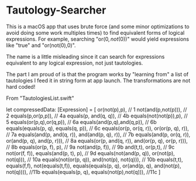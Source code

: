 # Tautology-Searcher

This is a macOS app that uses brute force (and some minor optimizations to avoid doing some work multiples times) to find equivalent forms of logical expressions.
For example, searching "or($0,not($0))" would yield expressions like "true" and "or(not($0),$0)". 

The name is a little misleading since it can search for expressions equivalent to any logical expression, not just tautologies.

The part I am proud of is that the program works by "learning from" a list of tautologies I feed it in string form at app launch.
The transformations are not hard coded!

From "TautologiesList.swift"

let compressedData: [Expression] = [
    or(not(p),p), // 1
    not(and(p,not(p))), // 2
    equals(p,or(p,p)), // 4a
    equals(p, and(q, q)), // 4b
    equals(not(not(p)),p), // 5
    equals(or(p,q),or(q,p)), // 6a
    equals(and(p,q),and(q,p)), // 6b
    equals(equals(p, q), equals(q, p)), // 6c
    equals(or(p, or(q, r)), or(or(p, q), r)), // 7a
    equals(and(p, and(q, r)), and(and(p, q), r)), // 7b
    equals(and(p, or(q, r)), or(and(p, q), and(p, r))), // 8a
    equals(or(p, and(q, r)), and(or(p, q), or(p, r))), // 8b
    equals(or(p, f), p), // 9a
    not(and(p, f)), // 9b
    and(t,t),
    or(p,t), // 9c
    not(or(f, f)),
    equals(and(p, t), p), // 9d
    equals(not(and(p, q)), or(not(p), not(q))), // 10a
    equals(not(or(p, q)), and(not(p), not(q))), // 10b
    equals(t,t),
    equals(f,f),
    not(equals(t,f)),
    equals(equals(p, q), or(and(p, q), and(not(p), not(q)))), //11b
    equals(equals(p, q), equals(not(p),not(q))), //11c
]

